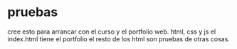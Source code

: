 # pruebas
cree  esto para arrancar con el curso y el portfolio web.
html, css y js
el index.html tiene el portfolio
el resto de los html son pruebas  de otras cosas.
